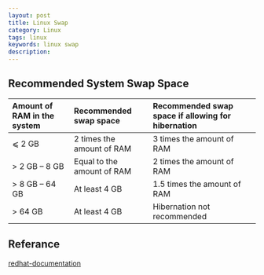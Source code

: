 ```yaml
---
layout: post
title: Linux Swap
category: Linux
tags: linux
keywords: linux swap
description:
---
```


## Recommended System Swap Space


<table xmlns:d="http://docbook.org/ns/docbook" class="lt-4-cols lt-7-rows" summary="Recommended System Swap Space"><colgroup><col align="left" class="col1" /><col align="left" class="col2" /><col align="left" class="col3" /></colgroup><thead><tr><th align="left"> Amount of RAM in the system </th><th align="left"> Recommended swap space </th><th align="left"> Recommended swap space if allowing for hibernation </th></tr></thead><tbody><tr><td align="left"> ⩽ 2 GB </td><td align="left"> 2 times the amount of RAM </td><td align="left"> 3 times the amount of RAM </td></tr><tr><td align="left"> &gt; 2 GB – 8 GB </td><td align="left"> Equal to the amount of RAM </td><td align="left"> 2 times the amount of RAM </td></tr><tr><td align="left"> &gt; 8 GB – 64 GB </td><td align="left"> At least 4 GB </td><td align="left"> 1.5 times the amount of RAM </td></tr><tr><td align="left"> &gt; 64 GB </td><td align="left"> At least 4 GB </td><td align="left"> Hibernation not recommended </td></tr></tbody></table>

## Referance

[redhat-documentation](https://access.redhat.com/documentation/en-US/Red_Hat_Enterprise_Linux/6/html/Storage_Administration_Guide/ch-swapspace.html#tb-recommended-system-swap-space "redhat-documentation")